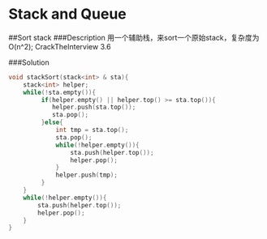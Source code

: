 # Stack and Queue

##Sort stack
###Description
用一个辅助栈，来sort一个原始stack，复杂度为O(n^2);
CrackTheInterview 3.6

###Solution
```cpp
void stackSort(stack<int> & sta){
    stack<int> helper;
    while(!sta.empty()){
         if(helper.empty() || helper.top() >= sta.top()){
            helper.push(sta.top());
            sta.pop();
         }else{
             int tmp = sta.top();
             sta.pop();
             while(!helper.empty()){
                 sta.push(helper.top());
                 helper.pop();
             }
             helper.push(tmp);
         }
    }
    while(!helper.empty()){
        sta.push(helper.top());
        helper.pop();
    }
}
```
